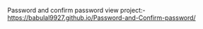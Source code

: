 Password and confirm password
view project:-https://babulal9927.github.io/Password-and-Confirm-password/
